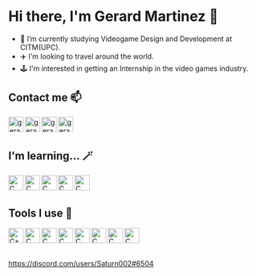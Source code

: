 # Hi there, I'm Gerard Martinez 👋

- 🌱 I’m currently studying Videogame Design and Development at CITM(UPC).
- ✈️ I'm looking to travel around the world.
- 🕹️ I'm interested in getting an Internship in the video games industry.



## Contact me 📫
[<img align="left" alt="gerardmartinez | Twitter" width="30px" src="https://img.icons8.com/color/344/twitter--v1.png" />][twitter]
[<img align="left" alt="gerardmartinez | Artstation" width="30px" src="https://img.icons8.com/color/344/artstation.png" />][artstation]
[<img align="left" alt="gerardmartinez | Discord" width="30px" src="https://img.icons8.com/color/344/discord-logo.png" />][discord]
[<img align="left" alt="gerardmartinez | Linkedin" width="30px" src="https://img.icons8.com/color/344/linkedin.png" />][linkedin]


<br>
<br>

## I'm learning... 🪄
<img align="left" alt="C" width="30px" src="https://img.icons8.com/color/344/c-programming.png"/>

<img align="left" alt="C" width="30px" src="https://img.icons8.com/color/344/c-sharp-logo.png"/>

<img align="left" alt="C" width="30px" src="https://img.icons8.com/color/344/c-plus-plus-logo.png"/>

<img align="left" alt="C" width="30px" src="https://img.icons8.com/color/344/flutter.png"/>

<img align="left" alt="C" width="30px" src="https://img.icons8.com/color/344/dart.png"/>


<br>
<br>

## Tools I use 🔧
<img align="left" alt= "C++" width = "30px" src = "https://img.icons8.com/color/344/github--v1.png"/>

<img align="left" alt="C" width="30px" src="https://img.icons8.com/color/344/unity.png"/>

<img align="left" alt="C" width="30px" src="https://img.icons8.com/color/344/visual-studio--v2.png"/>

<img align="left" alt="C" width="30px" src="https://img.icons8.com/color/344/autodesk-maya.png"/>

<img align="left" alt="C" width="30px" src="https://img.icons8.com/color/344/adobe-photoshop--v1.png"/>

<img align="left" alt="C" width="30px" src="https://img.icons8.com/color/344/adobe-illustrator--v1.png"/>

<img align="left" alt="C" width="30px" src="https://img.icons8.com/color/344/adobe-premiere-pro--v1.png"/>

<img align="left" alt="C" width="30px" src="https://img.icons8.com/dusk/512/aseprite.png"/>



<p>&nbsp;</p>
<p>&nbsp;</p>


[twitter]: https://twitter.com/falmendro_
[artstation]: https://www.artstation.com/fernandoalmendro
[discord]: https://discord.com/users/FernaToty#0560
[linkedin]: https://www.linkedin.com/in/gerard-martinez-garcia-04b1b2202/
https://discord.com/users/Saturn002#6504

<!--
**GerardMartinez02/GerardMartinez02** is a ✨ _special_ ✨ repository because its `README.md` (this file) appears on your GitHub profile.

Here are some ideas to get you started:

- 🔭 I’m currently working on ...
- 🌱 I’m currently learning ...
- 👯 I’m looking to collaborate on ...
- 🤔 I’m looking for help with ...
- 💬 Ask me about ...
- 📫 How to reach me: ...
- 😄 Pronouns: ...
- ⚡ Fun fact: ...
-->
